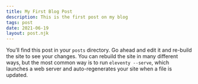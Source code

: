 ```yaml
---
title: My First Blog Post
description: This is the first post on my blog
tags: post
date: 2021-06-19
layout: post.njk
---
```


You’ll find this post in your `posts` directory. Go ahead and edit it and re-build the site to see your changes. You can rebuild the site in many different ways, but the most common way is to run `eleventy --serve`, which launches a web server and auto-regenerates your site when a file is updated.
